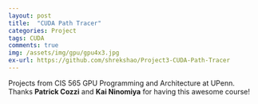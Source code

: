 ```yaml
---
layout: post
title:  "CUDA Path Tracer"
categories: Project
tags: CUDA
comments: true
img: /assets/img/gpu/gpu4x3.jpg
ex-url: https://github.com/shrekshao/Project3-CUDA-Path-Tracer
---
```

Projects from CIS 565 GPU Programming and Architecture at UPenn. Thanks <b>Patrick Cozzi</b> and <b>Kai Ninomiya</b> for having this awesome course!


<!--more-->

